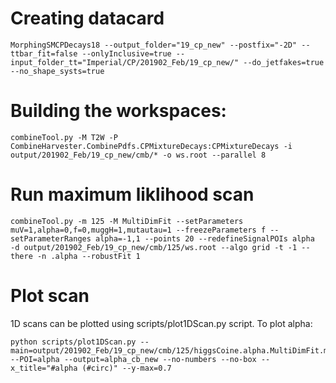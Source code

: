# Creating datacard

    MorphingSMCPDecays18 --output_folder="19_cp_new" --postfix="-2D" --ttbar_fit=false --onlyInclusive=true --input_folder_tt="Imperial/CP/201902_Feb/19_cp_new/" --do_jetfakes=true --no_shape_systs=true

# Building the workspaces:

    combineTool.py -M T2W -P CombineHarvester.CombinePdfs.CPMixtureDecays:CPMixtureDecays -i output/201902_Feb/19_cp_new/cmb/* -o ws.root --parallel 8

# Run maximum liklihood scan

    combineTool.py -m 125 -M MultiDimFit --setParameters muV=1,alpha=0,f=0,muggH=1,mutautau=1 --freezeParameters f --setParameterRanges alpha=-1,1 --points 20 --redefineSignalPOIs alpha  -d output/201902_Feb/19_cp_new/cmb/125/ws.root --algo grid -t -1 --there -n .alpha --robustFit 1

# Plot scan

1D scans can be plotted using scripts/plot1DScan.py script.
To plot alpha:

    python scripts/plot1DScan.py --main=output/201902_Feb/19_cp_new/cmb/125/higgsCoine.alpha.MultiDimFit.mH125.root --POI=alpha --output=alpha_cb_new --no-numbers --no-box --x_title="#alpha (#circ)" --y-max=0.7
